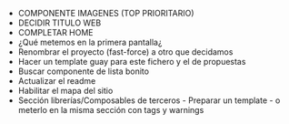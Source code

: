- COMPONENTE IMAGENES (TOP PRIORITARIO)
- DECIDIR TITULO WEB
- COMPLETAR HOME
- ¿Qué metemos en la primera pantalla¿
- Renombrar el proyecto (fast-force) a otro que decidamos
- Hacer un template guay para este fichero y el de propuestas
- Buscar componente de lista bonito
- Actualizar el readme
- Habilitar el mapa del sitio
- Sección librerías/Composables de terceros - Preparar un template - o meterlo en la misma sección con tags y warnings
